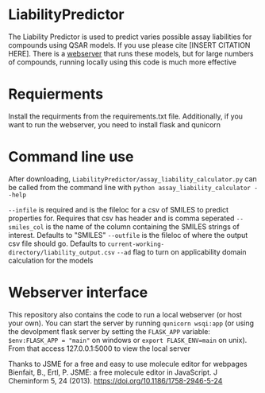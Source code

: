 # LiabilityPredictor

The Liability Predictor is used to predict varies possible assay liabilities for compounds using QSAR models. If you use please cite \[INSERT CITATION HERE]. There is a [webserver](http://34.170.163.43/) that runs these models, but for large numbers of compounds, running locally using this code is much more effective

# Requierments
Install the requirments from the requirements.txt file. Additionally, if you want to run the webserver, you need to install flask and qunicorn

# Command line use
After downloading, `LiabilityPredictor/assay_liability_calculator.py` can be called from the command line with `python assay_liability_calculator --help`

`--infile` is required and is the fileloc for a csv of SMILES to predict properties for. Requires that csv has header and is comma seperated
`--smiles_col` is the name of the column containing the SMILES strings of interest. Defaults to "SMILES"
`--outfile` is the fileloc of where the output csv file should go. Defaults to `current-working-directory/liability_output.csv`
`--ad` flag to turn on applicability domain calculation for the models

# Webserver interface
This repository also contains the code to run a local webserver (or host your own). You can start the server by running `qunicorn wsqi:app` (or using the devolpment flask server by setting the `FLASK_APP` variable: `$env:FLASK_APP = "main"` on windows or `export FLASK_ENV=main` on unix). From that access 127.0.0.1:5000 to view the local server

Thanks to JSME for a free and easy to use molecule editor for webpages Bienfait, B., Ertl, P. JSME: a free molecule editor in JavaScript. J Cheminform 5, 24 (2013). https://doi.org/10.1186/1758-2946-5-24
